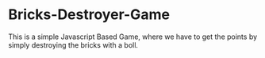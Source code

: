 # Bricks-Destroyer-Game

This is a simple Javascript Based Game, where we have to get the points by simply destroying the bricks with a boll.
